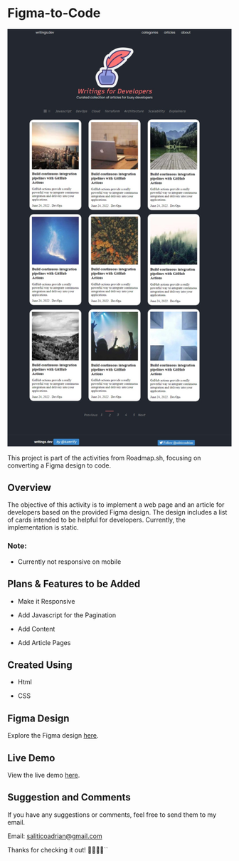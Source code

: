 # Figma-to-Code

![Figma-to-Code Screenshot](screenshot.jpeg)

This project is part of the activities from Roadmap.sh, focusing on converting a Figma design to code.

## Overview

The objective of this activity is to implement a web page and an article for developers based on the provided Figma design. The design includes a list of cards intended to be helpful for developers. Currently, the implementation is static.

### Note:

- Currently not responsive on mobile

## Plans & Features to be Added

- Make it Responsive

- Add Javascript for the Pagination

- Add Content

- Add Article Pages

## Created Using

- Html

- CSS

## Figma Design

Explore the Figma design [here](https://www.figma.com/file/nh0V05z3NB87ue9v5PcO3R/writings.dev?node-id=0%3A1&mode=dev).

## Live Demo

View the live demo [here](https://frogerall.github.io/figma-to-code/).

## Suggestion and Comments

If you have any suggestions or comments, feel free to send them to my email.

Email: saliticoadrian@gmail.com

Thanks for checking it out! 🙌🎉🎉😍``
